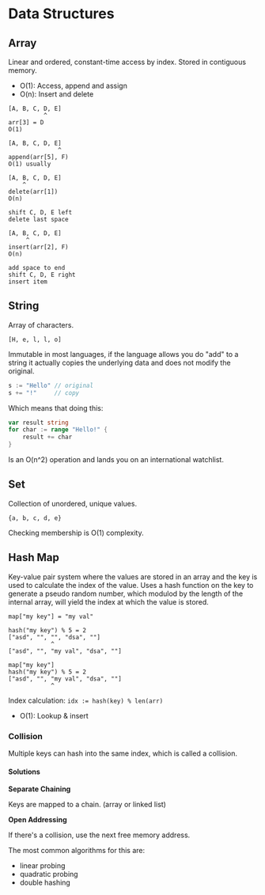 # Data Structures

## Array

Linear and ordered, constant-time access by index. Stored in contiguous memory.

- O(1): Access, append and assign
- O(n): Insert and delete

```
[A, B, C, D, E]
          ^
arr[3] = D
O(1)
```

```
[A, B, C, D, E]
              ^
append(arr[5], F)
O(1) usually
```

```
[A, B, C, D, E]
    ^
delete(arr[1])
O(n)

shift C, D, E left
delete last space
```

```
[A, B, C, D, E]
     ^
insert(arr[2], F)
O(n)

add space to end
shift C, D, E right
insert item
```

## String

Array of characters.

```
[H, e, l, l, o]
```

Immutable in most languages, if the language allows you do "add" to a string
it actually copies the underlying data and does not modify the original.

```go
s := "Hello" // original
s += "!"     // copy
```

Which means that doing this:

```go
var result string
for char := range "Hello!" {
    result += char
}
```

Is an O(n^2) operation and lands you on an international watchlist.

## Set

Collection of unordered, unique values.

```
{a, b, c, d, e}
```

Checking membership is O(1) complexity.

## Hash Map

Key-value pair system where the values are stored in an array and the key is
used to calculate the index of the value. Uses a hash function on the key to
generate a pseudo random number, which modulod by the length of the internal
array, will yield the index at which the value is stored.

```
map["my key"] = "my val"

hash("my key") % 5 = 2
["asd", "", "", "dsa", ""]
            ^
["asd", "", "my val", "dsa", ""]

map["my key"]
hash("my key") % 5 = 2
["asd", "", "my val", "dsa", ""]
            ^
```

Index calculation: `idx := hash(key) % len(arr)`

- O(1): Lookup & insert

### Collision

Multiple keys can hash into the same index, which is called a collision.

#### Solutions

**Separate Chaining**

Keys are mapped to a chain. (array or linked list)

**Open Addressing**

If there's a collision, use the next free memory address.

The most common algorithms for this are:

- linear probing
- quadratic probing
- double hashing
